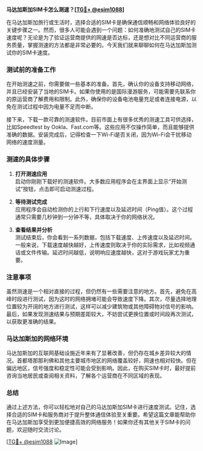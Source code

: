 **马达加斯加SIM卡怎么测速？[[TG💪+ @esim1088](https://t.me/s/esim1088)]**

在马达加斯加旅行或生活时，选择合适的SIM卡是确保通信顺畅和网络体验良好的关键步骤之一。然而，很多人可能会遇到一个问题：如何准确地测试自己的SIM卡速度呢？无论是为了验证运营商提供的网速是否达标，还是想对比不同运营商的服务质量，掌握测速的方法都是非常必要的。今天我们就来聊聊如何在马达加斯加测试你的SIM卡速度。

### 测试前的准备工作

在开始测速之前，你需要做一些基本的准备。首先，确认你的设备支持移动网络，并且已经安装了当地的SIM卡。如果你使用的是国际漫游服务，可能需要先联系你的原运营商了解费用和限制。此外，确保你的设备电池电量充足或者连接电源，以免在测试过程中因为电量不足而中断。

接下来，下载一款可靠的测速软件。目前市面上有很多优秀的测速工具可供选择，比如Speedtest by Ookla、Fast.com等。这些应用不仅操作简单，而且能够提供准确的数据。安装完成后，记得检查一下Wi-Fi是否关闭，因为Wi-Fi会干扰移动网络的速度测量。

### 测速的具体步骤

1. **打开测速应用**  
   启动你刚刚下载好的测速软件。大多数应用程序会在主界面上显示“开始测试”按钮，点击即可启动测速过程。

2. **等待测试完成**  
   应用程序会自动检测你的上行和下行速度以及延迟时间（Ping值）。这个过程通常只需要几秒钟到一分钟不等，具体取决于你的网络状况。

3. **查看结果并分析**  
   测试结束后，你会看到一系列数据，包括下载速度、上传速度以及延迟时间。一般来说，下载速度越快越好，上传速度则取决于你的实际需求，比如视频通话或文件传输。延迟时间越低，说明响应速度越快，这对于游戏玩家尤为重要。

### 注意事项

虽然测速是一个相对直接的过程，但仍然有一些需要注意的地方。首先，避免在高峰时段进行测试，因为这时的网络拥堵可能会导致速度下降。其次，尽量选择地理位置较为开阔的地方进行测试，这样可以减少建筑物或其他障碍物对信号的影响。最后，如果发现测速结果与预期差距较大，不妨尝试更换位置或时间段再次测试，以获取更准确的结果。

### 马达加斯加的网络环境

马达加斯加的互联网基础设施近年来有了显著改善，但仍存在城乡差异较大的情况。首都塔那那利佛和其他主要城市地区的网络覆盖较好，网速也相对较快。但在偏远地区，信号强度和稳定性可能会受到影响。因此，在购买SIM卡时，最好提前咨询当地居民或查阅相关资料，了解各个运营商在不同区域的表现。

### 总结

通过上述方法，你可以轻松地对自己的马达加斯加SIM卡进行速度测试。记住，选择合适的SIM卡和服务商对于提升整体通信体验至关重要。希望这篇文章能帮助你在马达加斯加享受到更加便捷高效的网络服务！如果你还有其他关于SIM卡的问题，欢迎随时交流讨论。

[[TG💪+ @esim1088](https://t.me/s/esim1088) ![Image](https://i.postimg.cc/4NQfJmqS/Snipaste-2025-05-13-00-14-12.png)]